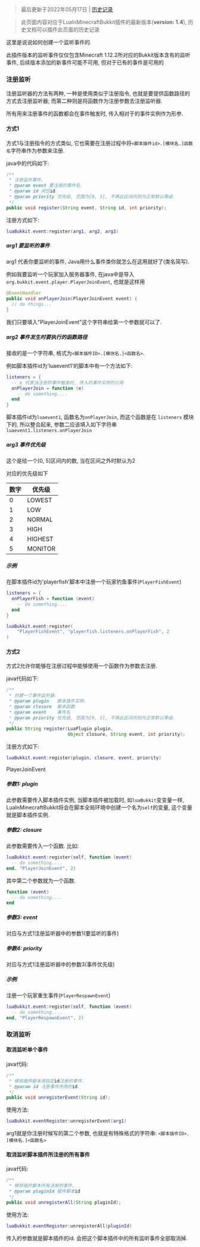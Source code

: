 > 最后更新于2022年05月17日 | [历史记录](https://github.com/SmileYik/MyBlog/commits/master/blogs/other/markdowns/Minecraft/LuaInMinecraftBukkit/RegistListener.md)

>此页面内容对应于LuaInMinecraftBukkit插件的最新版本(**version: 1.4**), 历史文档可以插件此页面的历史记录

这里是说说如何创建一个监听事件的.

此插件版本的监听事件仅仅包含Minecraft 1.12.2所对应的Bukkit版本含有的监听事件, 后续版本添加的新事件可能不可用, 但对于已有的事件是可用的


### 注册监听

注册监听器的方法有两种, 一种是使用类似于注册指令, 也就是要提供函数路径的方式去注册监听器; 而第二种则是将函数作为注册参数去注册监听器.

所有用来注册事件的函数都会在事件触发时, 传入相对于的事件实例作为形参.

#### 方式1

方式1与注册指令的方式类似, 它也需要在注册过程中将`<脚本插件id>.[模块名.]函数名`字符串作为参数来注册.

java中的代码如下:

```java
/**
 * 注册监听事件.
 * @param event 要注册的事件名.
 * @param id 闭包id
 * @param priority 优先级, 范围为[0, 5], 不再此区间内则为正常默认等级.
 */
public void register(String event, String id, int priority);
```

注册方式如下:
```lua
luaBukkit.event:register(arg1, arg2, arg3)
```

##### arg1 要监听的事件

arg1 代表你要监听的事件, Java用什么事件类你就怎么在这用就好了(类名简写).

例如我要监听一个玩家加入服务器事件, 在java中是导入`org.bukkit.event.player.PlayerJoinEvent`, 也就是这样用

```java
@EventHandler
public void onPlayerJoin(PlayerJoinEvent event) {
  // do things...
}
```

我们只要填入"PlayerJoinEvent"这个字符串给第一个参数就可以了.

##### arg2 事件发生时要执行的函数路径

接收的是一个字符串, 格式为`<脚本插件ID>.[模块名.]<函数名>`.

例如脚本插件id为'luaevent1'的脚本中有一个方法如下:

```lua
listeners = {
  -- e 代表当注册的事件触发时, 传入的事件实例的引用
  onPlayerJoin = function (e)
    -- do something....
  end
}
```

脚本插件id为`luaevent1`, 函数名为`onPlayerJoin`, 而这个函数是在 `listeners` 模块下的, 所以整合起来, 参数二应该填入如下字符串`luaevent1.listeners.onPlayerJoin`

##### arg3 事件优先级

这个是给一个[0, 5]区间内的数, 当在区间之外时默认为2

对应的优先级如下

|数字|优先级|
|-|-|
|0|LOWEST|
|1|LOW|
|2|NORMAL|
|3|HIGH|
|4|HIGHEST|
|5|MONITOR|

##### 示例

在脚本插件id为'playerfish'脚本中注册一个玩家钓鱼事件(`PlayerFishEvent`)

``` lua
listeners = {
  onPlayerFish = function (event)
    -- do something....
  end
}

luaBukkit.event:register(
    "PlayerFishEvent", "playerfish.listeners.onPlayerFish", 2
)
```

#### 方式2

方式2允许你能够在注册过程中能够使用一个函数作为参数去注册.

java代码如下:

```java
/**
 * 创建一个事件监听器.
 * @param plugin   脚本插件实例.
 * @param closure  脚本函数
 * @param event    事件名
 * @param priority 优先级, 范围为[0, 5], 不再此区间内则为正常默认等级.
 */
public String register(LuaPlugin plugin,
                       Object closure, String event, int priority);
```

注册方式如下:

```lua
luaBukkit.event:register(plugin, closure, event, priority)
```
PlayerJoinEvent
##### 参数1: plugin

此参数需要传入脚本插件实例, 当脚本插件被加载时, 如`luaBukkit`变变量一样, LuaInMinecraftBukkit将会在脚本全局环境中创建一个名为`self`的变量, 这个变量就是脚本插件实例.

##### 参数2: closure

此参数需要传入一个函数. 比如:

```lua
luaBukkit.event:register(self, function (event)
  -- do something....
end, "PlayerJoinEvent", 2)
```

其中第二个参数就为一个函数.

```lua
function (event)
  -- do something....
end
```

##### 参数3: event

对应与方式1注册监听器中的参数1(要监听的事件)

##### 参数4: priority

对应与方式1注册监听器中的参数3(事件优先级)

##### 示例

注册一个玩家重生事件(`PlayerRespawnEvent`)

```lua
luaBukkit.event:register(self, function (event)
  -- do something....
end, "PlayerRespawnEvent", 2)
```


### 取消监听

#### 取消监听单个事件

java代码:

```java
/**
 * 移除插件脚本用指定id注册的事件.
 * @param id 注册事件所用的id.
 */
public void unregisterEvent(String id);
```

使用方法:

```lua
luaBukkit.eventRegister:unregisterEvent(arg1)
```

arg1就是你注册时候写的第二个参数, 也就是有特殊格式的字符串: `<脚本插件ID>.[模块名.]<函数名>`

#### 取消监听脚本插件所注册的所有事件

java代码:

```java
/**
 * 移除插件脚本所有注册的事件.
 * @param pluginId 插件脚本id
 */
public void unregisterAll(String pluginId);
```

使用方法:

```lua
luaBukkit.eventRegister:unregisterAll(pluginId)
```

传入的参数就是脚本插件的id. 会把这个脚本插件中的所有监听事件全部取消掉.
